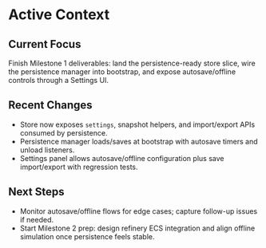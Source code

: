 # Active Context

## Current Focus

Finish Milestone 1 deliverables: land the persistence-ready store slice, wire the persistence manager into bootstrap, and expose autosave/offline controls through a Settings UI.

## Recent Changes

- Store now exposes `settings`, snapshot helpers, and import/export APIs consumed by persistence.
- Persistence manager loads/saves at bootstrap with autosave timers and unload listeners.
- Settings panel allows autosave/offline configuration plus save import/export with regression tests.

## Next Steps

- Monitor autosave/offline flows for edge cases; capture follow-up issues if needed.
- Start Milestone 2 prep: design refinery ECS integration and align offline simulation once persistence feels stable.
